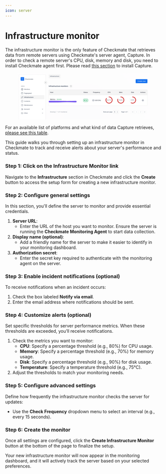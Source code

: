 ```yaml
---
icon: server
---
```


# Infrastructure monitor

The infrastructure monitor is the only feature of Checkmate that retrieves data from remote servers using Checkmate's server agent, Capture. In order to check a remote server's CPU, disk, memory and disk, you need to install Checkmate agent first. Please read [this section](server-monitoring-agent.md) to install Capture.

<figure><img src="../.gitbook/assets/image (3).png" alt=""><figcaption></figcaption></figure>

For an available list of platforms and what kind of data Capture retrieves, [please see this table](https://github.com/bluewave-labs/capture).

This guide walks you through setting up an infrastructure monitor in Checkmate to track and receive alerts about your server's performance and status.

### Step 1: Click on the Infrastructure Monitor link

Navigate to the **Infrastructure** section in Checkmate and click the **Create** button to access the setup form for creating a new infrastructure monitor.

### Step 2: Configure general settings

In this section, you'll define the server to monitor and provide essential credentials.

1. **Server URL**:
   * Enter the URL of the host you want to monitor. Ensure the server is running the **Checkmate Monitoring Agent** to start data collection.
2. **Display name (optional)**:
   * Add a friendly name for the server to make it easier to identify in your monitoring dashboard.
3. **Authorization secret**:
   * Enter the secret key required to authenticate with the monitoring agent on the server.

### Step 3: Enable incident notifications (optional)

To receive notifications when an incident occurs:

1. Check the box labeled **Notify via email**.
2. Enter the email address where notifications should be sent.

### Step 4: Customize alerts (optional)

Set specific thresholds for server performance metrics. When these thresholds are exceeded, you’ll receive notifications.

1. Check the metrics you want to monitor:
   * **CPU**: Specify a percentage threshold (e.g., 80%) for CPU usage.
   * **Memory**: Specify a percentage threshold (e.g., 70%) for memory usage.
   * **Disk**: Specify a percentage threshold (e.g., 90%) for disk usage.
   * **Temperature**: Specify a temperature threshold (e.g., 75°C).
2. Adjust the thresholds to match your monitoring needs.

### Step 5: Configure advanced settings

Define how frequently the infrastructure monitor checks the server for updates:

* Use the **Check Frequency** dropdown menu to select an interval (e.g., every 15 seconds).

### Step 6: Create the monitor

Once all settings are configured, click the **Create Infrastructure Monitor** button at the bottom of the page to finalize the setup.

Your new infrastructure monitor will now appear in the monitoring dashboard, and it will actively track the server based on your selected preferences.

<figure><img src="../.gitbook/assets/steps_infra.png" alt=""><figcaption></figcaption></figure>
